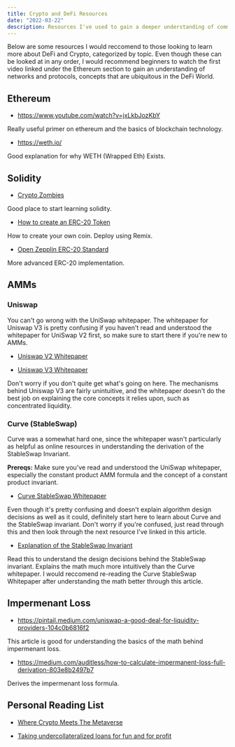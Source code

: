 ```yaml
---
title: Crypto and DeFi Resources
date: "2022-03-22"
description: Resources I've used to gain a deeper understanding of common DeFi tools and technologies.
---
```


Below are some resources I would reccomend to those looking to learn more about DeFi and Crypto, categorized by topic. Even though these can be looked at in any order, I would recommend beginners to watch the first video linked under the Ethereum section to gain an understanding of networks and protocols, concepts that are ubiquitous in the DeFi World.

## Ethereum

- https://www.youtube.com/watch?v=jxLkbJozKbY

Really useful primer on ethereum and the basics of blockchain technology.

- https://weth.io/

Good explanation for why WETH (Wrapped Eth) Exists.

## Solidity

- [Crypto Zombies](https://cryptozombies.io/)

Good place to start learning solidity.

- [How to create an ERC-20 Token](https://ethereum.org/en/developers/tutorials/understand-the-erc-20-token-smart-contract/)

How to create your own coin. Deploy using Remix.

- [Open Zepplin ERC-20 Standard](https://github.com/OpenZeppelin/openzeppelin-contracts/tree/master/contracts/token/ERC20)

More advanced ERC-20 implementation.

## AMMs

### Uniswap

You can't go wrong with the UniSwap whitepaper. The whitepaper for Uniswap V3 is pretty confusing if you haven't read and understood the whitepaper for UniSwap V2 first, so make sure to start there if you're new to AMMs.

- [Uniswap V2 Whitepaper](https://uniswap.org/whitepaper.pdf)

- [Uniswap V3 Whitepaper](https://uniswap.org/whitepaper-v3.pdf)

Don't worry if you don't quite get what's going on here. The mechanisms behind Uniswap V3 are fairly unintuitive, and the whitepaper doesn't do the best job on explaining the core concepts it relies upon, such as concentrated liquidity.

### Curve (StableSwap)

Curve was a somewhat hard one, since the whitepaper wasn't particularly as helpful as online resources in understanding the derivation of the StableSwap Invariant.

**Prereqs:** Make sure you've read and understood the UniSwap whitepaper, especially the constant product AMM formula and the concept of a constant product invariant.

- [Curve StableSwap Whitepaper](https://curve.fi/files/stableswap-paper.pdf)

Even though it's pretty confusing and doesn't explain algorithm design decisions as well as it could, definitely start here to learn about Curve and the StableSwap invariant. Don't worry if you're confused, just read through this and then look through the next resource I've linked in this article.

- [Explanation of the StableSwap Invariant](https://miguelmota.com/blog/understanding-stableswap-curve/)

Read this to understand the design decisions behind the StableSwap invariant. Explains the math much more intuitively than the Curve whitepaper. I would reccomend re-reading the Curve StableSwap Whitepaper after understanding the math better through this article.

## Impermenant Loss

- https://pintail.medium.com/uniswap-a-good-deal-for-liquidity-providers-104c0b6816f2

This article is good for understanding the basics of the math behind impermenant loss.

- https://medium.com/auditless/how-to-calculate-impermanent-loss-full-derivation-803e8b2497b7

Derives the impermenant loss formula.

## Personal Reading List

- [Where Crypto Meets The Metaverse](https://metaversed.net/into-the-void)

- [Taking undercollateralized loans for fun and for profit](https://samczsun.com/taking-undercollateralized-loans-for-fun-and-for-profit/)

